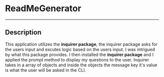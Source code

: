 # ReadMeGenerator
---
## Description


 This application utilizes the **inquirer package**, the inquirer package asks for the users input and excutes logic based on the users input. I was intrigued by what this package provides. I then installed the **inquirer package** and I applied the prompt method to display my questions to the user. Inquirer takes in a array of objects and inside the objects the message key it's value is what the user will be asked in the CLI.
 
